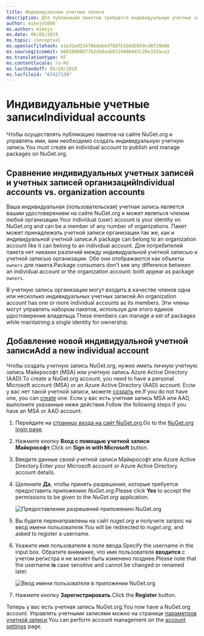 ```yaml
---
title: Индивидуальные учетные записи
description: Для публикации пакетов требуются индивидуальные учетные записи на сайте NuGet.org
author: mikejo5000
ms.author: mikejo
ms.date: 06/05/2019
ms.topic: conceptual
ms.openlocfilehash: e1e31e0534706dab43f8d7b1b0db059cd6f29b80
ms.sourcegitcommit: b6810860b77b2d50aab031040b047c20a333aca3
ms.translationtype: HT
ms.contentlocale: ru-RU
ms.lasthandoff: 06/28/2019
ms.locfileid: "67427139"
---
```

# <a name="individual-accounts"></a><span data-ttu-id="38ca7-103">Индивидуальные учетные записи</span><span class="sxs-lookup"><span data-stu-id="38ca7-103">Individual accounts</span></span>

<span data-ttu-id="38ca7-104">Чтобы осуществлять публикацию пакетов на сайте NuGet.org и управлять ими, вам необходимо создать индивидуальную учетную запись.</span><span class="sxs-lookup"><span data-stu-id="38ca7-104">You must create an individual account to publish and manage packages on NuGet.org.</span></span>

## <a name="individual-accounts-vs-organization-accounts"></a><span data-ttu-id="38ca7-105">Сравнение индивидуальных учетных записей и учетных записей организаций</span><span class="sxs-lookup"><span data-stu-id="38ca7-105">Individual accounts vs. organization accounts</span></span>

<span data-ttu-id="38ca7-106">Ваша индивидуальная (пользовательская) учетная запись является вашим удостоверением на сайте NuGet.org и может являться членом любой организации.</span><span class="sxs-lookup"><span data-stu-id="38ca7-106">Your individual (user) account is your identity on NuGet.org and can be a member of any number of organizations.</span></span> <span data-ttu-id="38ca7-107">Пакет может принадлежать учетной записи организации так же, как и индивидуальной учетной записи.</span><span class="sxs-lookup"><span data-stu-id="38ca7-107">A package can belong to an organization account like it can belong to an individual account.</span></span> <span data-ttu-id="38ca7-108">Для потребителей пакета нет никаких различий между индивидуальной учетной записью и учетной записью организации. Обе они отображаются как объекты `owners` для пакета.</span><span class="sxs-lookup"><span data-stu-id="38ca7-108">Package consumers don't see any difference between an individual account or the organization account: both appear as package `owners`.</span></span>

<span data-ttu-id="38ca7-109">В учетную запись организации могут входить в качестве членов одна или несколько индивидуальных учетных записей.</span><span class="sxs-lookup"><span data-stu-id="38ca7-109">An organization account has one or more individual accounts as its members.</span></span> <span data-ttu-id="38ca7-110">Эти члены могут управлять набором пакетов, используя для этого единое удостоверение владельца.</span><span class="sxs-lookup"><span data-stu-id="38ca7-110">These members can manage a set of packages while maintaining a single identity for ownership.</span></span>

## <a name="add-a-new-individual-account"></a><span data-ttu-id="38ca7-111">Добавление новой индивидуальной учетной записи</span><span class="sxs-lookup"><span data-stu-id="38ca7-111">Add a new individual account</span></span>

<span data-ttu-id="38ca7-112">Чтобы создать учетную запись NuGet.org, нужно иметь личную учетную запись Майкрософт (MSA) или учетную запись Azure Active Directory (AAD).</span><span class="sxs-lookup"><span data-stu-id="38ca7-112">To create a NuGet.org account, you need to have a personal Microsoft account (MSA) or an Azure Active Directory (AAD) account.</span></span> <span data-ttu-id="38ca7-113">Если у вас нет такой учетной записи, можете [создать](https://signup.live.com) ее.</span><span class="sxs-lookup"><span data-stu-id="38ca7-113">If you do not have one, you can [create](https://signup.live.com) one.</span></span> <span data-ttu-id="38ca7-114">Если у вас есть учетная запись MSA или AAD, выполните указанные ниже действия.</span><span class="sxs-lookup"><span data-stu-id="38ca7-114">Follow the following steps if you have an MSA or AAD account.</span></span>

1. <span data-ttu-id="38ca7-115">Перейдите на [страницу входа на сайт NuGet.org](https://www.nuget.org/users/account/LogOn).</span><span class="sxs-lookup"><span data-stu-id="38ca7-115">Go to the [NuGet.org login page](https://www.nuget.org/users/account/LogOn).</span></span>

1. <span data-ttu-id="38ca7-116">Нажмите кнопку **Вход с помощью учетной записи Майкрософт**.</span><span class="sxs-lookup"><span data-stu-id="38ca7-116">Click on **Sign in with Microsoft** button.</span></span>

1. <span data-ttu-id="38ca7-117">Введите данные своей учетной записи Майкрософт или Azure Active Directory.</span><span class="sxs-lookup"><span data-stu-id="38ca7-117">Enter your Microsoft account or Azure Active Directory account details.</span></span>

1. <span data-ttu-id="38ca7-118">Щелкните **Да**, чтобы принять разрешения, которые требуется предоставить приложению *NuGet.org*.</span><span class="sxs-lookup"><span data-stu-id="38ca7-118">Please click **Yes** to accept the permissions to be given to the *NuGet.org* application.</span></span>

   ![Предоставление разрешений приложению NuGet.org](media/nuget-org-permissions.png)

1. <span data-ttu-id="38ca7-120">Вы будете перенаправлены на сайт *nuget.org* и получите запрос на ввод имени пользователя.</span><span class="sxs-lookup"><span data-stu-id="38ca7-120">You will be redirected to *nuget.org*, and asked to register a username.</span></span>

1. <span data-ttu-id="38ca7-121">Укажите имя пользователя в поле ввода.</span><span class="sxs-lookup"><span data-stu-id="38ca7-121">Specify the username in the input box.</span></span> <span data-ttu-id="38ca7-122">Обратите внимание, что имя пользователя **вводится** с учетом регистра и не может быть изменено позднее.</span><span class="sxs-lookup"><span data-stu-id="38ca7-122">Please note that the username **is** case sensitive and cannot be changed or renamed later.</span></span>

   ![Ввод имени пользователя в приложении NuGet.org](media/nuget-org-register.png) 

1. <span data-ttu-id="38ca7-124">Нажмите кнопку **Зарегистрировать**.</span><span class="sxs-lookup"><span data-stu-id="38ca7-124">Click the **Register** button.</span></span>

<span data-ttu-id="38ca7-125">Теперь у вас есть учетная запись NuGet.org.</span><span class="sxs-lookup"><span data-stu-id="38ca7-125">You now have a NuGet.org account.</span></span> <span data-ttu-id="38ca7-126">Управлять учетными записями можно на странице [параметров учетной записи](https://www.nuget.org/account).</span><span class="sxs-lookup"><span data-stu-id="38ca7-126">You can perform account management on the [account settings](https://www.nuget.org/account) page.</span></span>
